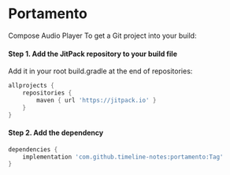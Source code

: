 # Portamento

Compose Audio Player To get a Git project into your build:

#### **Step 1**. Add the JitPack repository to your build file

Add it in your root build.gradle at the end of repositories:

```groovy
allprojects {
    repositories {
        maven { url 'https://jitpack.io' }
    }
}
```

#### **Step 2**. Add the dependency

```groovy
dependencies {
    implementation 'com.github.timeline-notes:portamento:Tag'
}
```
